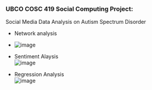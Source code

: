 ### UBCO COSC 419 Social Computing Project:
Social Media Data Analysis on Autism Spectrum Disorder

- Network analysis <br>
- ![image](https://user-images.githubusercontent.com/62345938/212199598-7666e6e9-d572-45e9-966b-bd57c808b0e3.png)

- Sentiment Alaysis <br>
![image](https://user-images.githubusercontent.com/62345938/212199216-93f8bc8f-855f-4234-b476-4eab595b0596.png)

- Regression Analysis <br>
![image](https://user-images.githubusercontent.com/62345938/212199307-8065940f-dba5-41f4-a437-7c4115ca9e31.png)
